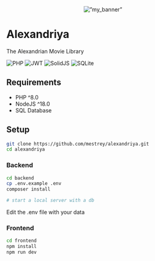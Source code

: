 <p align=”center” style="text-align: center;">
<img width=”200" height=”200" src="https://www.labrujulaverde.com/en/wp-content/uploads/2019/09/Illustration_showing_panorama_of_Alexandria_Wellcome_L0051910-2.jpg" alt=”my_banner”>
</p>

# Alexandriya

The Alexandrian Movie Library


![PHP](https://img.shields.io/badge/php-%23777BB4.svg?style=for-the-badge&logo=php&logoColor=white)
![JWT](https://img.shields.io/badge/JWT-black?style=for-the-badge&logo=JSON%20web%20tokens)
![SolidJS](https://img.shields.io/badge/SolidJS-2c4f7c?style=for-the-badge&logo=solid&logoColor=c8c9cb)
![SQLite](https://img.shields.io/badge/sqlite-%2307405e.svg?style=for-the-badge&logo=sqlite&logoColor=white)

## Requirements

- PHP ^8.0
- NodeJS ^18.0
- SQL Database

## Setup

```bash
git clone https://github.com/mestrey/alexandriya.git
cd alexandriya
```

### Backend

```bash
cd backend
cp .env.example .env
composer install

# start a local server with a db
```

Edit the .env file with your data

### Frontend

```bash
cd frontend
npm install
npm run dev
```